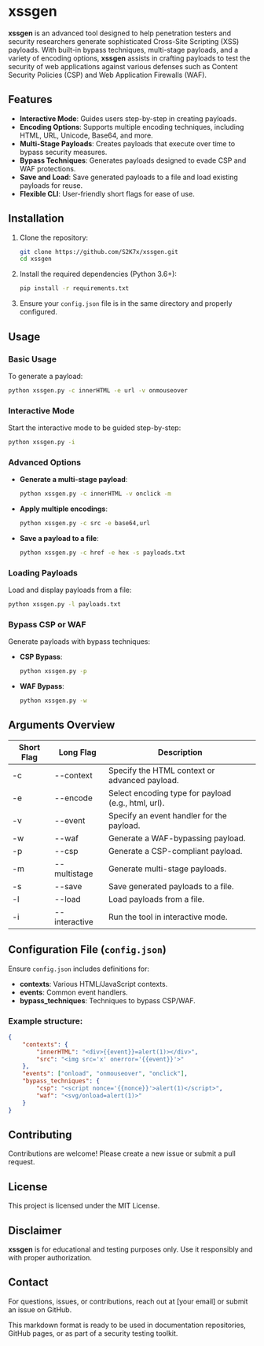 # xssgen

**xssgen** is an advanced tool designed to help penetration testers and security researchers generate sophisticated Cross-Site Scripting (XSS) payloads. With built-in bypass techniques, multi-stage payloads, and a variety of encoding options, **xssgen** assists in crafting payloads to test the security of web applications against various defenses such as Content Security Policies (CSP) and Web Application Firewalls (WAF).

## Features

- **Interactive Mode**: Guides users step-by-step in creating payloads.
- **Encoding Options**: Supports multiple encoding techniques, including HTML, URL, Unicode, Base64, and more.
- **Multi-Stage Payloads**: Creates payloads that execute over time to bypass security measures.
- **Bypass Techniques**: Generates payloads designed to evade CSP and WAF protections.
- **Save and Load**: Save generated payloads to a file and load existing payloads for reuse.
- **Flexible CLI**: User-friendly short flags for ease of use.

## Installation

1. Clone the repository:

    ```bash
    git clone https://github.com/S2K7x/xssgen.git
    cd xssgen
    ```

2. Install the required dependencies (Python 3.6+):

    ```bash
    pip install -r requirements.txt
    ```

3. Ensure your `config.json` file is in the same directory and properly configured.

## Usage

### Basic Usage

To generate a payload:

```bash
python xssgen.py -c innerHTML -e url -v onmouseover
```

### Interactive Mode

Start the interactive mode to be guided step-by-step:

```bash
python xssgen.py -i
```

### Advanced Options

- **Generate a multi-stage payload**:

    ```bash
    python xssgen.py -c innerHTML -v onclick -m
    ```

- **Apply multiple encodings**:

    ```bash
    python xssgen.py -c src -e base64,url
    ```

- **Save a payload to a file**:

    ```bash
    python xssgen.py -c href -e hex -s payloads.txt
    ```

### Loading Payloads

Load and display payloads from a file:

```bash
python xssgen.py -l payloads.txt
```

### Bypass CSP or WAF

Generate payloads with bypass techniques:
- **CSP Bypass**:

    ```bash
    python xssgen.py -p
    ```

- **WAF Bypass**:

    ```bash
    python xssgen.py -w
    ```

## Arguments Overview

| Short Flag | Long Flag          | Description                                        |
|------------|--------------------|----------------------------------------------------|
| -c         | --context          | Specify the HTML context or advanced payload.      |
| -e         | --encode           | Select encoding type for payload (e.g., html, url).|
| -v         | --event            | Specify an event handler for the payload.          |
| -w         | --waf              | Generate a WAF-bypassing payload.                  |
| -p         | --csp              | Generate a CSP-compliant payload.                  |
| -m         | --multistage       | Generate multi-stage payloads.                     |
| -s         | --save             | Save generated payloads to a file.                 |
| -l         | --load             | Load payloads from a file.                         |
| -i         | --interactive      | Run the tool in interactive mode.                  |

## Configuration File (`config.json`)

Ensure `config.json` includes definitions for:
- **contexts**: Various HTML/JavaScript contexts.
- **events**: Common event handlers.
- **bypass_techniques**: Techniques to bypass CSP/WAF.

### Example structure:

```json
{
    "contexts": {
        "innerHTML": "<div>{{event}}=alert(1)></div>",
        "src": "<img src='x' onerror='{{event}}'>"
    },
    "events": ["onload", "onmouseover", "onclick"],
    "bypass_techniques": {
        "csp": "<script nonce='{{nonce}}'>alert(1)</script>",
        "waf": "<svg/onload=alert(1)>"
    }
}
```

## Contributing

Contributions are welcome! Please create a new issue or submit a pull request.

## License

This project is licensed under the MIT License.

## Disclaimer

**xssgen** is for educational and testing purposes only. Use it responsibly and with proper authorization.

## Contact

For questions, issues, or contributions, reach out at [your email] or submit an issue on GitHub.


This markdown format is ready to be used in documentation repositories, GitHub pages, or as part of a security testing toolkit.
